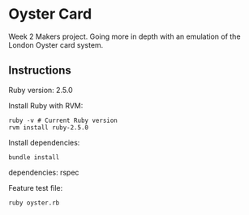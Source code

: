 # Oyster Card

Week 2 Makers project.
Going more in depth with an emulation of the London Oyster card system.

## Instructions

Ruby version: 2.5.0

Install Ruby with RVM:

```
ruby -v # Current Ruby version
rvm install ruby-2.5.0
```

Install dependencies:

```
bundle install
```

dependencies: rspec

Feature test file:

```
ruby oyster.rb
```
